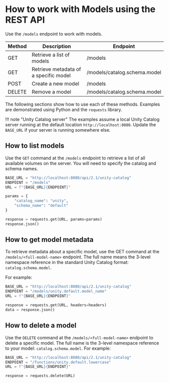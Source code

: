 # How to work with Models using the REST API

Use the `/models` endpoint to work with models.

| Method | Description                           | Endpoint                     |
| ------ | ------------------------------------- | ---------------------------- |
| GET    | Retrieve a list of models             | /models                      |
| GET    | Retrieve metadata of a specific model | /models/catalog.schema.model |
| POST   | Create a new model                    | /models                      |
| DELETE | Remove a model                        | /models/catalog.schema.model |

The following sections show how to use each of these methods. Examples are demonstrated using Python and the `requests` library.

<!-- prettier-ignore -->
!!! note "Unity Catalog server"
    The examples assume a local Unity Catalog server running at the default location `http://localhost:8080`. Update the `BASE_URL` if your server is running somewhere else.

## How to list models

Use the `GET` command at the `/models` endpoint to retrieve a list of all available volumes on the server. You will need to specify the catalog and schema names.

```python
BASE_URL = "http://localhost:8080/api/2.1/unity-catalog"
ENDPOINT = "/models"
URL = f"{BASE_URL}{ENDPOINT}"

params = {
    "catalog_name": "unity",
    "schema_name": "default"
}

response = requests.get(URL, params=params)
response.json()
```

## How to get model metadata

To retrieve metadata about a specific model, use the GET command at the `/models/<full-model-name>` endpoint. The full name means the 3-level namespace reference in the standard Unity Catalog format: `catalog.schema.model`.

For example:

```python
BASE_URL = "http://localhost:8080/api/2.1/unity-catalog"
ENDPOINT = "/models/unity.default.model_name"
URL = f"{BASE_URL}{ENDPOINT}"

response = requests.get(URL, headers=headers)
data = response.json()
```

## How to delete a model

Use the `DELETE` command at the `/models/<full-model-name>` endpoint to delete a specific model. The full name is the 3-level namespace reference to your model: `catalog.schema.model`. For example:

```python
BASE_URL = "http://localhost:8080/api/2.1/unity-catalog"
ENDPOINT = "/functions/unity.default.lowercase"
URL = f"{BASE_URL}{ENDPOINT}"

response = requests.delete(URL)
```
